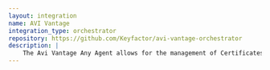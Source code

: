 ```yaml
---
layout: integration
name: AVI Vantage
integration_type: orchestrator
repository: https://github.com/Keyfactor/avi-vantage-orchestrator
description: |
    The Avi Vantage Any Agent allows for the management of Certificates stored in the Avi Vantage ADC solution.  The types of certificates stored in Avi are Application, System, and CA certs.  Application and System certs are used by Avi for SSL offloading. They need to have a private key present. CA certs are the public CA certs without private keys that are used to build the chain of the SSL certs.
--- 
```

